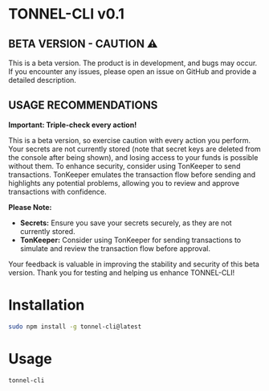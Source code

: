 # TONNEL-CLI v0.1

## **BETA VERSION - CAUTION ⚠️**

This is a beta version. The product is in development, and bugs may occur. If you encounter any issues, please open an issue on GitHub and provide a detailed description.

## USAGE RECOMMENDATIONS

**Important: Triple-check every action!**

This is a beta version, so exercise caution with every action you perform. Your secrets are not currently stored (note that secret keys are deleted from the console after being shown), and losing access to your funds is possible without them. To enhance security, consider using TonKeeper to send transactions.
TonKeeper emulates the transaction flow before sending and highlights any potential problems, allowing you to review and approve transactions with confidence.

**Please Note:**
- **Secrets:** Ensure you save your secrets securely, as they are not currently stored.
- **TonKeeper:** Consider using TonKeeper for sending transactions to simulate and review the transaction flow before approval.

Your feedback is valuable in improving the stability and security of this beta version. Thank you for testing and helping us enhance TONNEL-CLI!

# Installation

```bash
sudo npm install -g tonnel-cli@latest
```

# Usage

```bash
tonnel-cli
```
